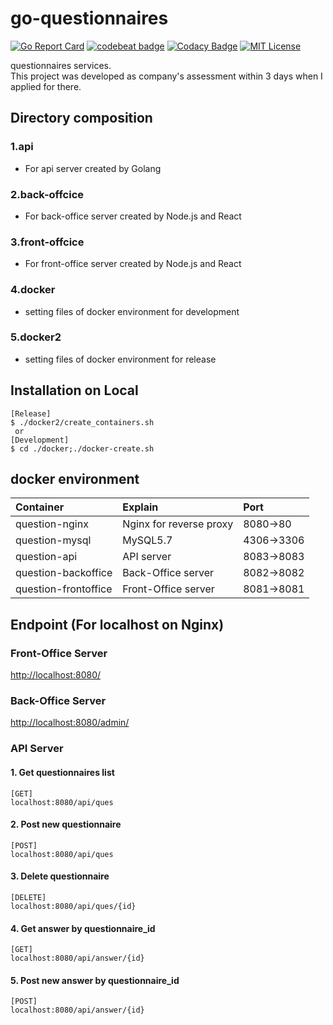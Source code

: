 # go-questionnaires

[![Go Report Card](https://goreportcard.com/badge/github.com/hiromaily/go-questionnaires)](https://goreportcard.com/report/github.com/hiromaily/go-questionnaires)
[![codebeat badge](https://codebeat.co/badges/5531a607-8a8c-4768-a05b-4e4cc3dee101)](https://codebeat.co/projects/github-com-hiromaily-go-questionnaires-master)
[![Codacy Badge](https://api.codacy.com/project/badge/Grade/999e25ce8e1e44a69b4bc2620b0d2743)](https://www.codacy.com/app/hiromaily2/go-questionnaires?utm_source=github.com&amp;utm_medium=referral&amp;utm_content=hiromaily/go-questionnaires&amp;utm_campaign=Badge_Grade)
[![MIT License](http://img.shields.io/badge/license-MIT-blue.svg?style=flat)](https://raw.githubusercontent.com/hiromaily/go-questionnaires/master/LICENSE)

questionnaires services.  
This project was developed as company's assessment within 3 days when I applied for there.


## Directory composition
### 1.api
* For api server created by Golang

### 2.back-offcice
* For back-office server created by Node.js and React

### 3.front-offcice
* For front-office server created by Node.js and React

### 4.docker
* setting files of docker environment for development

### 5.docker2
* setting files of docker environment for release


## Installation on Local
```
[Release]
$ ./docker2/create_containers.sh
 or
[Development]
$ cd ./docker;./docker-create.sh
```

## docker environment
| Container            | Explain                 | Port       |
|:---------------------|:------------------------|:-----------|
| question-nginx       | Nginx for reverse proxy | 8080->80   |
| question-mysql       | MySQL5.7                | 4306->3306 |
| question-api         | API server              | 8083->8083 |
| question-backoffice  | Back-Office server      | 8082->8082 |
| question-frontoffice | Front-Office server     | 8081->8081 |

## Endpoint (For localhost on Nginx)
### Front-Office Server
[http://localhost:8080/](http://localhost:8080/)

### Back-Office Server
[http://localhost:8080/admin/](http://localhost:8080/admin/)

### API Server

#### 1. Get questionnaires list 
```
[GET]
localhost:8080/api/ques
```

#### 2. Post new questionnaire 
```
[POST]
localhost:8080/api/ques
```

#### 3. Delete questionnaire 
```
[DELETE]
localhost:8080/api/ques/{id}
```

#### 4. Get answer by questionnaire_id
```
[GET]
localhost:8080/api/answer/{id}
```

#### 5. Post new answer by questionnaire_id
```
[POST]
localhost:8080/api/answer/{id}
```

